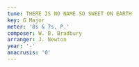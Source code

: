 ```yaml
---
tune: THERE IS NO NAME SO SWEET ON EARTH
key: G Major
meter: '8s & 7s, P.'
composer: W. B. Bradbury
arranger: J. Newton
year: '-'
anacrusis: '0'
---
```

